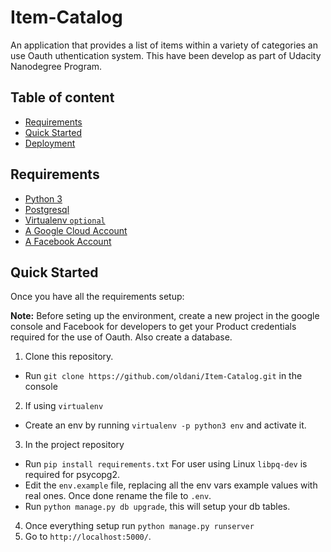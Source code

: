 # Item-Catalog
An application that provides a list of items within a variety of categories an use Oauth uthentication system. This have been develop as part of Udacity Nanodegree Program.


## Table of content

- [Requirements](#requirements)
- [Quick Started](#quick-started)
- [Deployment](#deployment)


## Requirements
- [Python 3](https://www.python.org/downloads/release/python-353/)
- [Postgresql](https://www.postgresql.org/)
- [Virtualenv `optional`](https://virtualenv.pypa.io/en/stable/)
- [A Google Cloud Account](console.developers.google.com)
- [A Facebook Account](developers.facebook.com)


## Quick Started
Once you have all the requirements setup:

**Note:** Before seting up the environment, create a new project
in the google console and Facebook for developers to get your Product
credentials required for the use of Oauth. Also create a database.

1. Clone this repository.
  * Run `git clone https://github.com/oldani/Item-Catalog.git`
in the console
2. If using `virtualenv`
  * Create an env by running `virtualenv -p python3 env` and
activate it.
3. In the project repository
  * Run `pip install requirements.txt`
    For user using Linux `libpq-dev` is required for psycopg2.
  * Edit the `env.example` file, replacing all the env vars
example values with real ones. Once done rename the file to
`.env`.
  * Run `python manage.py db upgrade`,
this will setup your db tables.
4. Once everything setup run `python manage.py runserver`
5. Go to `http://localhost:5000/`.
